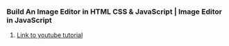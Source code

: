 ### Build An Image Editor in HTML CSS & JavaScript | Image Editor in JavaScript

1. [Link to youtube tutorial](https://www.youtube.com/watch?v=YqUUvBpCtfA&list=PLpwngcHZlPadhRwryAXw3mJWX5KH3T5L3&index=1&t=89s)